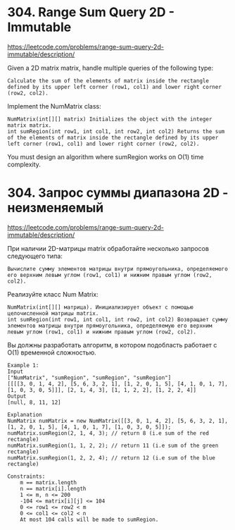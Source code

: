 # 304. Range Sum Query 2D - Immutable
https://leetcode.com/problems/range-sum-query-2d-immutable/description/

Given a 2D matrix matrix, handle multiple queries of the following type:

    Calculate the sum of the elements of matrix inside the rectangle defined by its upper left corner (row1, col1) and lower right corner (row2, col2).

Implement the NumMatrix class:

    NumMatrix(int[][] matrix) Initializes the object with the integer matrix matrix.
    int sumRegion(int row1, int col1, int row2, int col2) Returns the sum of the elements of matrix inside the rectangle defined by its upper left corner (row1, col1) and lower right corner (row2, col2).

You must design an algorithm where sumRegion works on O(1) time complexity.

# 304. Запрос суммы диапазона 2D - неизменяемый
https://leetcode.com/problems/range-sum-query-2d-immutable/description/

При наличии 2D-матрицы matrix обработайте несколько запросов следующего типа:

    Вычислите сумму элементов матрицы внутри прямоугольника, определяемого его верхним левым углом (row1, col1) и нижним правым углом (row2, col2).

Реализуйте класс Num Matrix:

    NumMatrix(int[][] матрица). Инициализирует объект с помощью целочисленной матрицы matrix.
    int sumRegion(int row1, int col1, int row2, int col2) Возвращает сумму элементов матрицы внутри прямоугольника, определяемую его верхним левым углом (row1, col1) и нижним правым углом (row2, col2).

Вы должны разработать алгоритм, в котором подобласть работает с O(1) временной сложностью.

```
Example 1:
Input
["NumMatrix", "sumRegion", "sumRegion", "sumRegion"]
[[[[3, 0, 1, 4, 2], [5, 6, 3, 2, 1], [1, 2, 0, 1, 5], [4, 1, 0, 1, 7], [1, 0, 3, 0, 5]]], [2, 1, 4, 3], [1, 1, 2, 2], [1, 2, 2, 4]]
Output
[null, 8, 11, 12]

Explanation
NumMatrix numMatrix = new NumMatrix([[3, 0, 1, 4, 2], [5, 6, 3, 2, 1], [1, 2, 0, 1, 5], [4, 1, 0, 1, 7], [1, 0, 3, 0, 5]]);
numMatrix.sumRegion(2, 1, 4, 3); // return 8 (i.e sum of the red rectangle)
numMatrix.sumRegion(1, 1, 2, 2); // return 11 (i.e sum of the green rectangle)
numMatrix.sumRegion(1, 2, 2, 4); // return 12 (i.e sum of the blue rectangle)

Constraints:
    m == matrix.length
    n == matrix[i].length
    1 <= m, n <= 200
    -104 <= matrix[i][j] <= 104
    0 <= row1 <= row2 < m
    0 <= col1 <= col2 < n
    At most 104 calls will be made to sumRegion.
```